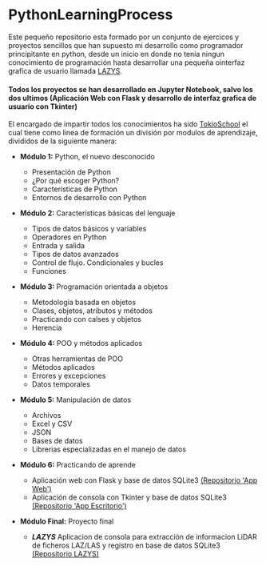 # PythonLearningProcess
Este pequeño repositorio esta formado por un conjunto de ejercicos y proyectos sencillos que han supuesto mi desarrollo como programador principitante en python, desde un inicio en donde no tenia ningun conocimiento de programación hasta desarrollar una pequeña ointerfaz grafica de usuario llamada [LAZYS](https://github.com/JesusdelaHoz/LazysApp.git).

#### Todos los proyectos se han desarrollado en Jupyter Notebook, salvo los dos ultimos (Aplicación Web con Flask y desarrollo de interfaz grafica de usuario con Tkinter)

El encargado de impartir todos los conocimientos ha sido [TokioSchool](https://www.tokioschool.com/?MLL=2942&gclid=CjwKCAjw_b6WBhAQEiwAp4HyILrVY7wqusKA0W1we5Fz3ud-nPU3YuoZqsXNOc5XWIWJFyFCyZj86hoCnGgQAvD_BwE) el cual tiene como linea de formación un división por modulos de aprendizaje, divididos de la siguiente manera:
+ __Módulo 1:__ Python, el nuevo desconocido
    - Presentación de Python
    - ¿Por qué escoger Python?
    - Características de Python
    - Entornos de desarrollo con Python

+ __Módulo 2:__ Características básicas del lenguaje
    - Tipos de datos básicos y variables
    - Operadores en Python
    - Entrada y salida
    - Tipos de datos avanzados
    - Control de flujo. Condicionales y bucles
    - Funciones

+ __Módulo 3:__ Programación orientada a objetos
    - Metodología basada en objetos
    - Clases, objetos, atributos y métodos
    - Practicando con calses y objetos
    - Herencia

+ __Módulo 4:__ POO y métodos aplicados
    - Otras herramientas de POO
    - Métodos aplicados
    - Errores y excepciones
    - Datos temporales

+ __Módulo 5:__ Manipulación de datos
    - Archivos
    - Excel y CSV
    - JSON
    - Bases de datos
    - Librerias especializadas en el manejo de datos

+ __Módulo 6:__ Practicando de aprende
    - Aplicación web con Flask y base de datos SQLite3 [(Repositorio 'App Web')](https://github.com/JesusdelaHoz/AppWeb_LearningProcess.git)
    - Aplicación de consola con Tkinter y base de datos SQLite3 [(Repositorio 'App Escritorio')](https://github.com/JesusdelaHoz/AppConsola_LearningProcess.git) 
   
+ __Módulo Final:__ Proyecto final
    - ___LAZYS___ Aplicacion de consola para extracción de informacion LiDAR de ficheros LAZ/LAS y registro en base de datos SQLite3 [(Repositorio LAZYS)](https://github.com/JesusdelaHoz/LazysApp.git)
